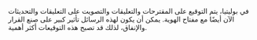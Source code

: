 في بوليتيا، يتم التوقيع على المقترحات والتعليقات والتصويت على التعليقات والتحديثات الآن أيضًا مع مفتاح الهوية. يمكن أن يكون لهذه الرسائل تأثير كبير على صنع القرار والإنفاق، لذلك قد تصبح هذه التوقيعات أكثر أهمية.
